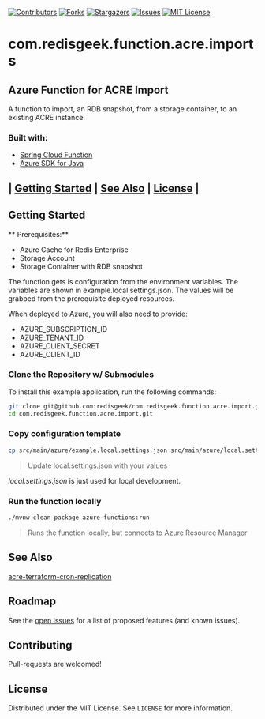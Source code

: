 [![Contributors][contributors-shield]][contributors-url]
[![Forks][forks-shield]][forks-url]
[![Stargazers][stars-shield]][stars-url]
[![Issues][issues-shield]][issues-url]
[![MIT License][license-shield]][license-url]

# com.redisgeek.function.acre.imports
## Azure Function for ACRE Import

A function to import, an RDB snapshot, from a storage container, to an existing ACRE instance.

### Built with:

* [Spring Cloud Function](https://spring.io/projects/spring-cloud-function)
* [Azure SDK for Java](https://github.com/Azure/azure-sdk-for-java)

## | [Getting Started](#getting-started) | [See Also](#see-also)  | [License](#license) |

## Getting Started

** Prerequisites:**

* Azure Cache for Redis Enterprise
* Storage Account
* Storage Container with RDB snapshot

The function gets is configuration from the environment variables.
The variables are shown in example.local.settings.json.
The values will be grabbed from the prerequisite deployed resources.

When deployed to Azure, you will also need to provide:

- AZURE_SUBSCRIPTION_ID
- AZURE_TENANT_ID
- AZURE_CLIENT_SECRET
- AZURE_CLIENT_ID

### Clone the Repository w/ Submodules

To install this example application, run the following commands:
```bash
git clone git@github.com:redisgeek/com.redisgeek.function.acre.import.git
cd com.redisgeek.function.acre.import.git
```

### Copy configuration template

```bash
cp src/main/azure/example.local.settings.json src/main/azure/local.settings.json
```
>Update local.settings.json with your values

*local.settings.json* is just used for local development.

### Run the function locally

```bash
./mvnw clean package azure-functions:run
```
>Runs the function locally, but connects to Azure Resource Manager

## See Also

[acre-terraform-cron-replication](https://github.com/redisgeek/acre-terraform-cron-replication)

<!-- ROADMAP -->
## Roadmap

See the [open issues](https://github.com/redisgeek/com.redisgeek.function.acre.import/issues) for a list of proposed features (and known issues).

<!-- CONTRIBUTING -->
## Contributing

Pull-requests are welcomed!

<!-- LICENSE -->
## License

Distributed under the MIT License. See `LICENSE` for more information.

<!-- MARKDOWN LINKS & IMAGES -->
<!-- https://www.markdownguide.org/basic-syntax/#reference-style-links -->
[contributors-shield]: https://img.shields.io/github/contributors/redisgeek/com.redisgeek.function.acre.import.svg?style=for-the-badge
[contributors-url]: https://github.com/redisgeek/com.redisgeek.function.acre.import/graphs/contributors
[forks-shield]: https://img.shields.io/github/forks/redisgeek/com.redisgeek.function.acre.import.svg?style=for-the-badge
[forks-url]: https://github.com/redisgeek/com.redisgeek.function.acre.import/network/members
[stars-shield]: https://img.shields.io/github/stars/redisgeek/com.redisgeek.function.acre.import.svg?style=for-the-badge
[stars-url]: https://github.com/redisgeek/com.redisgeek.function.acre.import/stargazers
[issues-shield]: https://img.shields.io/github/issues/redisgeek/com.redisgeek.function.acre.import.svg?style=for-the-badge
[issues-url]: https://github.com/redisgeek/com.redisgeek.function.acre.import/issues
[license-shield]: https://img.shields.io/github/license/redisgeek/com.redisgeek.function.acre.import.svg?style=for-the-badge
[license-url]: https://github.com/redisgeek/com.redisgeek.function.acre.import/blob/master/LICENSE.txt
